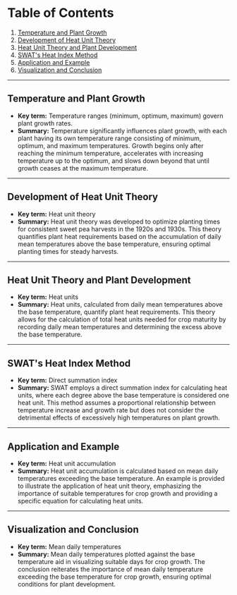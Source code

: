# Table of Contents

1. [Temperature and Plant Growth](#temperature-and-plant-growth)
2. [Development of Heat Unit Theory](#development-of-heat-unit-theory)
3. [Heat Unit Theory and Plant Development](#heat-unit-theory-and-plant-development)
4. [SWAT's Heat Index Method](#swats-heat-index-method)
5. [Application and Example](#application-and-example)
6. [Visualization and Conclusion](#visualization-and-conclusion)

---

## Temperature and Plant Growth
- **Key term:** Temperature ranges (minimum, optimum, maximum) govern plant growth rates.
- **Summary:** Temperature significantly influences plant growth, with each plant having its own temperature range consisting of minimum, optimum, and maximum temperatures. Growth begins only after reaching the minimum temperature, accelerates with increasing temperature up to the optimum, and slows down beyond that until growth ceases at the maximum temperature.

---

## Development of Heat Unit Theory
- **Key term:** Heat unit theory
- **Summary:** Heat unit theory was developed to optimize planting times for consistent sweet pea harvests in the 1920s and 1930s. This theory quantifies plant heat requirements based on the accumulation of daily mean temperatures above the base temperature, ensuring optimal planting times for steady harvests.

---

## Heat Unit Theory and Plant Development
- **Key term:** Heat units
- **Summary:** Heat units, calculated from daily mean temperatures above the base temperature, quantify plant heat requirements. This theory allows for the calculation of total heat units needed for crop maturity by recording daily mean temperatures and determining the excess above the base temperature.

---

## SWAT's Heat Index Method
- **Key term:** Direct summation index
- **Summary:** SWAT employs a direct summation index for calculating heat units, where each degree above the base temperature is considered one heat unit. This method assumes a proportional relationship between temperature increase and growth rate but does not consider the detrimental effects of excessively high temperatures on plant growth.

---

## Application and Example
- **Key term:** Heat unit accumulation
- **Summary:** Heat unit accumulation is calculated based on mean daily temperatures exceeding the base temperature. An example is provided to illustrate the application of heat unit theory, emphasizing the importance of suitable temperatures for crop growth and providing a specific equation for calculating heat units.

---

## Visualization and Conclusion
- **Key term:** Mean daily temperatures
- **Summary:** Mean daily temperatures plotted against the base temperature aid in visualizing suitable days for crop growth. The conclusion reiterates the importance of mean daily temperature exceeding the base temperature for crop growth, ensuring optimal conditions for plant development.

